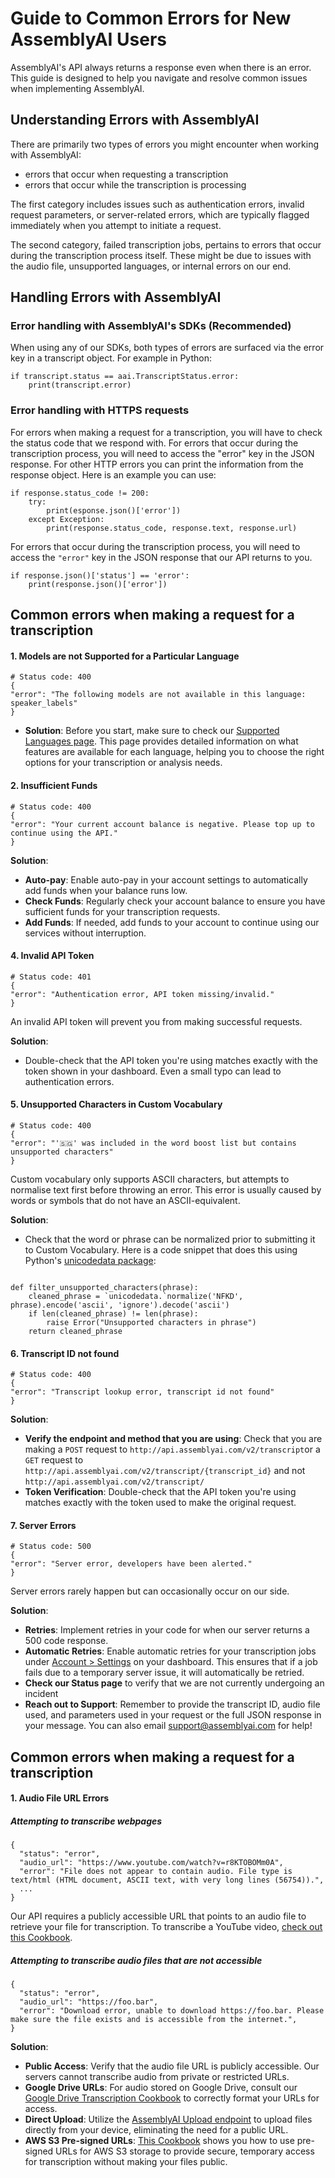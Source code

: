 # Guide to Common Errors for New AssemblyAI Users

AssemblyAI's API always returns a response even when there is an error. This guide is designed to help you navigate and resolve common issues when implementing AssemblyAI.

## Understanding Errors with AssemblyAI

There are primarily two types of errors you might encounter when working with AssemblyAI:
- errors that occur when requesting a transcription
- errors that occur while the transcription is processing 

The first category includes issues such as authentication errors, invalid request parameters, or server-related errors, which are typically flagged immediately when you attempt to initiate a request.

The second category, failed transcription jobs, pertains to errors that occur during the transcription process itself. These might be due to issues with the audio file, unsupported languages, or internal errors on our end.

## Handling Errors with AssemblyAI

### Error handling with AssemblyAI's SDKs (Recommended)
When using any of our SDKs, both types of errors are surfaced via the error key in a transcript object. For example in Python:

```
if transcript.status == aai.TranscriptStatus.error:
    print(transcript.error)
```

### Error handling with HTTPS requests
For errors when making a request for a transcription, you will have to check the status code that we respond with. For errors that occur during the transcription process, you will need to access the "error" key in the JSON response. For other HTTP errors you can print the information from the response object. Here is an example you can use:
```
if response.status_code != 200:
    try:
        print(esponse.json()['error'])
    except Exception:
        print(response.status_code, response.text, response.url)
```

For errors that occur during the transcription process, you will need to access the `"error"` key in the JSON response that our API returns to you.

```
if response.json()['status'] == 'error':
    print(response.json()['error'])
```

## Common errors when making a request for a transcription

#### 1. Models are not Supported for a Particular Language

```
# Status code: 400
{  
"error": "The following models are not available in this language: speaker_labels"  
}
```

- **Solution**: Before you start, make sure to check our [Supported Languages page](https://www.assemblyai.com/docs/concepts/supported-languages). This page provides detailed information on what features are available for each language, helping you to choose the right options for your transcription or analysis needs.
#### 2. Insufficient Funds
```
# Status code: 400
{  
"error": "Your current account balance is negative. Please top up to continue using the API."  
}
```

**Solution**:
- **Auto-pay**: Enable auto-pay in your account settings to automatically add funds when your balance runs low.
- **Check Funds**: Regularly check your account balance to ensure you have sufficient funds for your transcription requests.
- **Add Funds**: If needed, add funds to your account to continue using our services without interruption.

#### 4. Invalid API Token
```
# Status code: 401
{  
"error": "Authentication error, API token missing/invalid."  
}
```
An invalid API token will prevent you from making successful requests.

**Solution**:
- Double-check that the API token you're using matches exactly with the token shown in your dashboard. Even a small typo can lead to authentication errors.

#### 5. Unsupported Characters in Custom Vocabulary
```
# Status code: 400
{  
"error": "'🇸🇬' was included in the word boost list but contains unsupported characters"  
}
```

Custom vocabulary only supports ASCII characters, but attempts to normalise text first before throwing an error. This error is usually caused by words or symbols that do not have an ASCII-equivalent.

**Solution**:
- Check that the word or phrase can be normalized prior to submitting it to Custom Vocabulary. Here is a code snippet that does this using Python's [unicodedata package](https://docs.python.org/3/library/unicodedata.html#unicodedata.normalize):
```

def filter_unsupported_characters(phrase):
    cleaned_phrase = `unicodedata.`normalize('NFKD', phrase).encode('ascii', 'ignore').decode('ascii')
    if len(cleaned_phrase) != len(phrase):
        raise Error("Unsupported characters in phrase")
    return cleaned_phrase
```
#### 6. Transcript ID not found
```
# Status code: 400
{  
"error": "Transcript lookup error, transcript id not found" 
}
```

**Solution**:
- **Verify the endpoint and method that you are using**: Check that you are making a `POST` request to `http://api.assemblyai.com/v2/transcript`or a `GET` request to `http://api.assemblyai.com/v2/transcript/{transcript_id}` and not `http://api.assemblyai.com/v2/transcript/`
- **Token Verification**: Double-check that the API token you're using matches exactly with the token used to make the original request.
#### 7. Server Errors
```
# Status code: 500
{  
"error": "Server error, developers have been alerted." 
}
```

Server errors rarely happen but can occasionally occur on our side.

**Solution**:
- **Retries**: Implement retries in your code for when our server returns a 500 code response.
- **Automatic Retries**: Enable automatic retries for your transcription jobs under [Account > Settings](https://www.assemblyai.com/app/account) on your dashboard. This ensures that if a job fails due to a temporary server issue, it will automatically be retried.
- **Check our Status page** to verify that we are not currently undergoing an incident
- **Reach out to Support**: Remember to provide the transcript ID, audio file used, and parameters used in your request or the full JSON response in your message. You can also email support@assemblyai.com for help!

## Common errors when making a request for a transcription
#### 1. Audio File URL Errors

##### Attempting to transcribe webpages
```
{
  "status": "error",
  "audio_url": "https://www.youtube.com/watch?v=r8KTOBOMm0A",
  "error": "File does not appear to contain audio. File type is text/html (HTML document, ASCII text, with very long lines (56754)).",
  ...
}
```

Our API requires a publicly accessible URL that points to an audio file to retrieve your file for transcription. To transcribe a YouTube video, [check out this Cookbook](https://github.com/AssemblyAI/cookbook/blob/master/core-transcription/transcribe_youtube_videos.ipynb).

##### Attempting to transcribe audio files that are not accessible
```
{
  "status": "error",
  "audio_url": "https://foo.bar",
  "error": "Download error, unable to download https://foo.bar. Please make sure the file exists and is accessible from the internet.",
}
```

**Solution**:
- **Public Access**: Verify that the audio file URL is publicly accessible. Our servers cannot transcribe audio from private or restricted URLs.
- **Google Drive URLs**: For audio stored on Google Drive, consult our [Google Drive Transcription Cookbook](https://github.com/AssemblyAI/cookbook/blob/master/core-transcription/transcribing-google-drive-file.md) to correctly format your URLs for access.
- **Direct Upload**: Utilize the [AssemblyAI Upload endpoint](https://www.assemblyai.com/docs/api-reference/upload) to upload files directly from your device, eliminating the need for a public URL.
- **AWS S3 Pre-signed URLs**: [This Cookbook](https://github.com/AssemblyAI/cookbook/blob/master/core-transcription/transcribe_from_s3.ipynb) shows you how to use pre-signed URLs for AWS S3 storage to provide secure, temporary access for transcription without making your files public.
